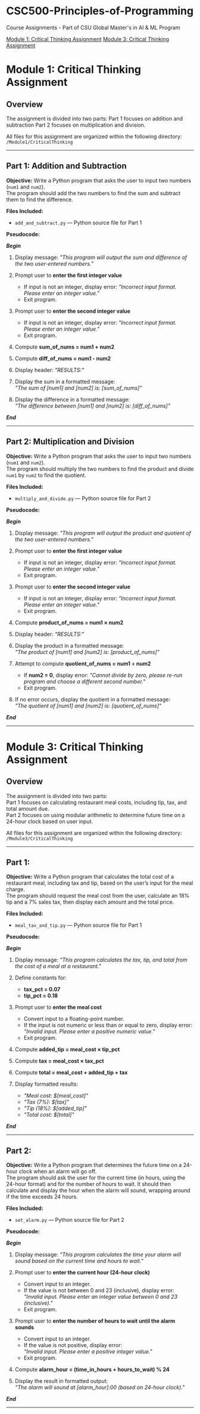 # CSC500-Principles-of-Programming
Course Assignments - Part of CSU Global Master's in AI &amp; ML Program

[Module 1: Critical Thinking Assignment](#module-1-critical-thinking-assignment)
[Module 3: Critical Thinking Assignment](#module-3-critical-thinking-assignment)

# Module 1: Critical Thinking Assignment

## Overview
The assignment is divided into two parts: 
Part 1 focuses on addition and subtraction
Part 2 focuses on multiplication and division.  

All files for this assignment are organized within the following directory:  
`/Module1/CriticalThinking` 

---

## Part 1: Addition and Subtraction
**Objective:** Write a Python program that asks the user to input two numbers (`num1` and `num2`).  
The program should add the two numbers to find the sum and subtract them to find the difference.

**Files Included:**
- `add_and_subtract.py` — Python source file for Part 1  

**Pseudocode:**

***Begin***

1. Display message: *"This program will output the sum and difference of the two user-entered numbers."*

2. Prompt user to **enter the first integer value**  
   - If input is not an integer, display error: *"Incorrect input format. Please enter an integer value."*  
   - Exit program.

3. Prompt user to **enter the second integer value**  
   - If input is not an integer, display error: *"Incorrect input format. Please enter an integer value."*  
   - Exit program.

4. Compute **sum_of_nums = num1 + num2**

5. Compute **diff_of_nums = num1 - num2**

6. Display header: *"RESULTS:"*

7. Display the sum in a formatted message:  
   *"The sum of [num1] and [num2] is: [sum_of_nums]"*

8. Display the difference in a formatted message:  
   *"The difference between [num1] and [num2] is: [diff_of_nums]"*

***End***


---

## Part 2: Multiplication and Division
**Objective:** Write a Python program that asks the user to input two numbers (`num1` and `num2`).  
The program should multiply the two numbers to find the product and divide `num1` by `num2` to find the quotient.

**Files Included:**
- `multiply_and_divide.py` — Python source file for Part 2  

**Pseudocode:**

***Begin***

1. Display message: *"This program will output the product and quotient of the two user-entered numbers."*

2. Prompt user to **enter the first integer value**  
   - If input is not an integer, display error: *"Incorrect input format. Please enter an integer value."*  
   - Exit program.

3. Prompt user to **enter the second integer value**  
   - If input is not an integer, display error: *"Incorrect input format. Please enter an integer value."*  
   - Exit program.

4. Compute **product_of_nums = num1 × num2**

5. Display header: *"RESULTS:"*

6. Display the product in a formatted message:  
   *"The product of [num1] and [num2] is: [product_of_nums]"*

7. Attempt to compute **quotient_of_nums = num1 ÷ num2**
   - If **num2 = 0**, display error: *"Cannot divide by zero, please re-run program and choose a different second number."*  
   - Exit program.

8. If no error occurs, display the quotient in a formatted message:  
   *"The quotient of [num1] and [num2] is: [quotient_of_nums]"*

***End***

---

# Module 3: Critical Thinking Assignment

## Overview
The assignment is divided into two parts:  
Part 1 focuses on calculating restaurant meal costs, including tip, tax, and total amount due.  
Part 2 focuses on using modular arithmetic to determine future time on a 24-hour clock based on user input.

All files for this assignment are organized within the following directory:  
`/Module3/CriticalThinking` 

---

## Part 1:
**Objective:** Write a Python program that calculates the total cost of a restaurant meal, including tax and tip, based on the user’s input for the meal charge.  
The program should request the meal cost from the user, calculate an 18% tip and a 7% sales tax, then display each amount and the total price.

**Files Included:**
- `meal_tax_and_tip.py` — Python source file for Part 1  

**Pseudocode:**

***Begin***

1. Display message: *"This program calculates the tax, tip, and total from the cost of a meal at a restaurant."*

2. Define constants for:
   - **tax_pct = 0.07**
   - **tip_pct = 0.18**

3. Prompt user to **enter the meal cost**
   - Convert input to a floating-point number.  
   - If the input is not numeric or less than or equal to zero, display error:  
     *"Invalid input. Please enter a positive numeric value."*  
   - Exit program.

4. Compute **added_tip = meal_cost × tip_pct**

5. Compute **tax = meal_cost × tax_pct**

6. Compute **total = meal_cost + added_tip + tax**

7. Display formatted results:
   - *"Meal cost:  $[meal_cost]"*
   - *"Tax (7%):   $[tax]"*
   - *"Tip (18%):  $[added_tip]"*
   - *"Total cost: $[total]"*

***End***

---

## Part 2:
**Objective:** Write a Python program that determines the future time on a 24-hour clock when an alarm will go off.  
The program should ask the user for the current time (in hours, using the 24-hour format) and for the number of hours to wait. It should then calculate and display the hour when the alarm will sound, wrapping around if the time exceeds 24 hours.

**Files Included:**
- `set_alarm.py` — Python source file for Part 2  

**Pseudocode:**

***Begin***

1. Display message: *"This program calculates the time your alarm will sound based on the current time and hours to wait."*

2. Prompt user to **enter the current hour (24-hour clock)**  
   - Convert input to an integer.  
   - If the value is not between 0 and 23 (inclusive), display error:  
     *"Invalid input. Please enter an integer value between 0 and 23 (inclusive)."*  
   - Exit program.

3. Prompt user to **enter the number of hours to wait until the alarm sounds**  
   - Convert input to an integer.  
   - If the value is not positive, display error:  
     *"Invalid input. Please enter a positive integer value."*  
   - Exit program.

4. Compute **alarm_hour = (time_in_hours + hours_to_wait) % 24**

5. Display the result in formatted output:  
   *"The alarm will sound at [alarm_hour]:00 (based on 24-hour clock)."*

***End***

---
